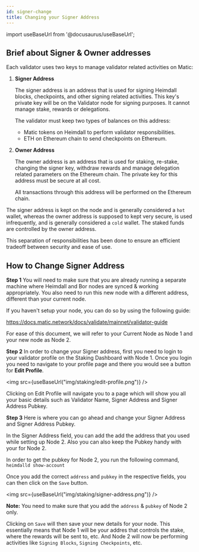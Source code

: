 ```yaml
---
id: signer-change
title: Changing your Signer Address
---
```

import useBaseUrl from '@docusaurus/useBaseUrl';

## Brief about Signer & Owner addresses

Each validator uses two keys to manage validator related activities on Matic:

1. **Signer Address**

    The signer address is an address that is used for signing Heimdall blocks, checkpoints, and other signing related activities. This key's private key will be on the Validator node for signing purposes. It cannot manage stake, rewards or delegations.

    The validator must keep two types of balances on this address:

    - Matic tokens on Heimdall to perform validator responsibilities.
    - ETH on Ethereum chain to send checkpoints on Ethereum.


2. **Owner Address**

    The owner address is an address that is used for staking, re-stake, changing the signer key, withdraw rewards and manage delegation related parameters on the Ethereum chain. The private key for this address must be secure at all cost.

    All transactions through this address will be performed on the Ethereum chain.

The signer address is kept on the node and is generally considered a `hot` wallet, whereas the owner address is supposed to kept very secure, is used infrequently, and is generally considered a `cold` wallet. The staked funds are controlled by the owner address. 

This separation of responsibilities has been done to ensure an efficient tradeoff between security and ease of use.

## How to Change Signer Address

**Step 1** 
You will need to make sure that you are already running a separate machine where Heimdall and Bor nodes are synced & working appropriately. You also need to run this new node with a different address, different than your current node.

If you haven't setup your node, you can do so by using the following guide:

https://docs.matic.network/docs/validate/mainnet/validator-guide

For ease of this document, we will refer to your Current Node as Node 1 and your new node as Node 2.

**Step 2**
In order to change your Signer address, first you need to login to your validator profile on the Staking Dashboard with Node 1. Once you login you need to navigate to your profile page and there you would see a button for **Edit Profile**.

<img src={useBaseUrl("img/staking/edit-profile.png")} />

Clicking on Edit Profile will navigate you to a page which will show you all your basic details such as Validator Name, Signer Address and Signer Address Pubkey.

**Step 3**
Here is where you can go ahead and change your Signer Address and Signer Address Pubkey.

In the Signer Address field, you can add the add the address that you used while setting up Node 2. Also you can also keep the Pubkey handy with your for Node 2.

In order to get the pubkey for Node 2, you run the following command, `heimdalld show-account`

Once you add the correct `address` and `pubkey` in the respective fields, you can then click on the `Save` button.

<img src={useBaseUrl("img/staking/signer-address.png")} />

**Note:** You need to make sure that you add the `address` & `pubkey` of Node 2 only.

Clicking on `Save` will then save your new details for your node. This essentially means that Node 1 will be your addres that controls the stake, where the rewards will be sent to, etc. And Node 2 will now be performing activities like `Signing Blocks`, `Signing Checkpoints`, etc.

